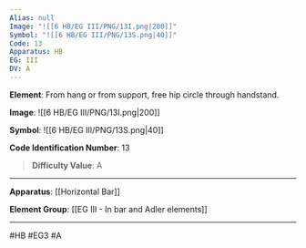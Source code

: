 ```yaml
---
Alias: null
Image: "![[6 HB/EG III/PNG/13I.png|200]]"
Symbol: "![[6 HB/EG III/PNG/13S.png|40]]"
Code: 13
Apparatus: HB
EG: III
DV: A
---
```

**Element**: From hang or from support, free hip circle through handstand.

**Image**:
![[6 HB/EG III/PNG/13I.png|200]]

**Symbol**:
![[6 HB/EG III/PNG/13S.png|40]]

**Code Identification Number**: 13

>**Difficulty Value**: A

___
**Apparatus**: [[Horizontal Bar]]

**Element Group**: [[EG III - In bar and Adler elements]]
___
#HB #EG3 #A
